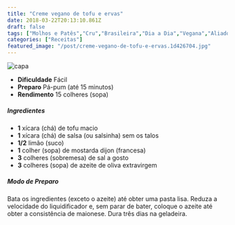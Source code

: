 ```yaml
---
title: "Creme vegano de tofu e ervas"
date: 2018-03-22T20:13:10.861Z
draft: false
tags: ["Molhos e Patês","Cru","Brasileira","Dia a Dia","Vegana","Aliados da Dieta","Alimentação","Alimentação saudável","Comes & Bebes"]
categories: ["Receitas"]
featured_image: "/post/creme-vegano-de-tofu-e-ervas.1d426704.jpg"
---
```


![capa](/post/creme-vegano-de-tofu-e-ervas.1d426704.jpg)

*   **Dificuldade** Fácil
*   **Preparo** Pá-pum (até 15 minutos)
*   **Rendimento** 15 colheres (sopa)

##### Ingredientes

*   **1** xícara (chá) de tofu macio
*   **1** xícara (chá) de salsa (ou salsinha) sem os talos
*   **1/2** limão (suco)
*   **1** colher (sopa) de mostarda dijon (francesa)
*   **3** colheres (sobremesa) de sal a gosto
*   **3** colheres (sopa) de azeite de oliva extravirgem

##### Modo de Preparo

Bata os ingredientes (exceto o azeite) até obter uma pasta lisa. Reduza a velocidade do liquidificador e, sem parar de bater, coloque o azeite até obter a consistência de maionese. Dura três dias na geladeira.
